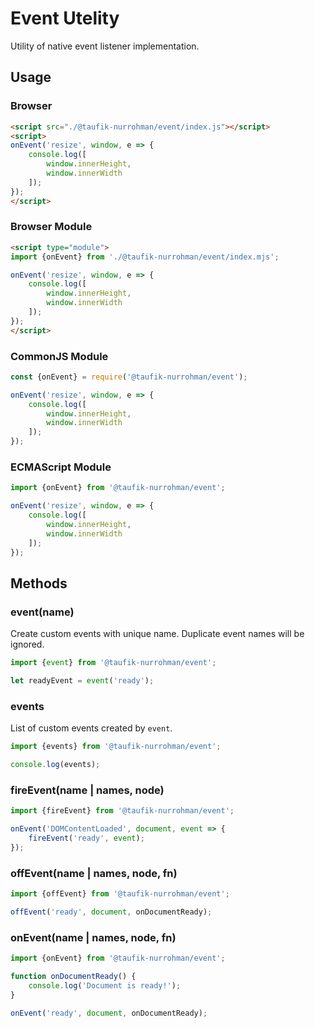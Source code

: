 Event Utelity
=============

Utility of native event listener implementation.

Usage
-----

### Browser

~~~ html
<script src="./@taufik-nurrohman/event/index.js"></script>
<script>
onEvent('resize', window, e => {
    console.log([
        window.innerHeight,
        window.innerWidth
    ]);
});
</script>
~~~

### Browser Module

~~~ html
<script type="module">
import {onEvent} from './@taufik-nurrohman/event/index.mjs';

onEvent('resize', window, e => {
    console.log([
        window.innerHeight,
        window.innerWidth
    ]);
});
</script>
~~~

### CommonJS Module

~~~ js
const {onEvent} = require('@taufik-nurrohman/event');

onEvent('resize', window, e => {
    console.log([
        window.innerHeight,
        window.innerWidth
    ]);
});
~~~

### ECMAScript Module

~~~ js
import {onEvent} from '@taufik-nurrohman/event';

onEvent('resize', window, e => {
    console.log([
        window.innerHeight,
        window.innerWidth
    ]);
});
~~~

Methods
-------

### event(name)

Create custom events with unique name. Duplicate event names will be ignored.

~~~ js
import {event} from '@taufik-nurrohman/event';

let readyEvent = event('ready');
~~~

### events

List of custom events created by `event`.

~~~ js
import {events} from '@taufik-nurrohman/event';

console.log(events);
~~~

### fireEvent(name | names, node)

~~~ js
import {fireEvent} from '@taufik-nurrohman/event';

onEvent('DOMContentLoaded', document, event => {
    fireEvent('ready', event);
});
~~~

### offEvent(name | names, node, fn)

~~~ js
import {offEvent} from '@taufik-nurrohman/event';

offEvent('ready', document, onDocumentReady);
~~~

### onEvent(name | names, node, fn)

~~~ js
import {onEvent} from '@taufik-nurrohman/event';

function onDocumentReady() {
    console.log('Document is ready!');
}

onEvent('ready', document, onDocumentReady);
~~~
